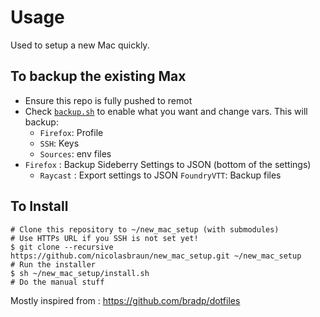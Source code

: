 # Usage

Used to setup a new Mac quickly.

## To backup the existing Max

- Ensure this repo is fully pushed to remot
- Check [`backup.sh`](./backup.sh) to enable what you want and change vars. This will backup:
  - `Firefox`: Profile
  - `SSH`: Keys
  - `Sources`: env files
- `Firefox` : Backup Sideberry Settings to JSON (bottom of the settings)
  - `Raycast` : Export settings to JSON
    `FoundryVTT`: Backup files

## To Install

```shell
# Clone this repository to ~/new_mac_setup (with submodules)
# Use HTTPs URL if you SSH is not set yet!
$ git clone --recursive https://github.com/nicolasbraun/new_mac_setup.git ~/new_mac_setup
# Run the installer
$ sh ~/new_mac_setup/install.sh
# Do the manual stuff
```

Mostly inspired from : https://github.com/bradp/dotfiles
